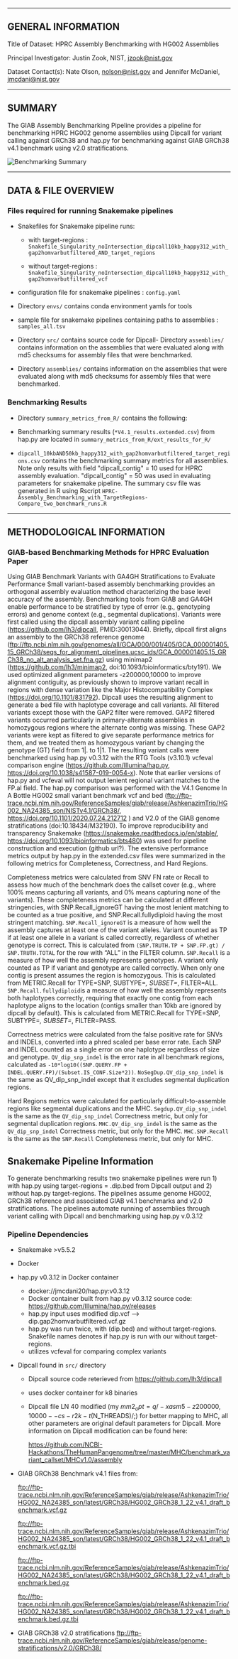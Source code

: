 -------------------
GENERAL INFORMATION
-------------------

Title of Dataset: HPRC Assembly Benchmarking with HG002 Assemblies

Principal Investigator: Justin Zook, NIST, jzook@nist.gov

Dataset Contact(s): Nate Olson, nolson@nist.gov and Jennifer McDaniel, jmcdani@nist.gov

--------------------------
SUMMARY
--------------------------

The GIAB Assembly Benchmarking Pipeline provides a pipeline for benchmarking HPRC HG002 
genome assemblies using Dipcall for variant calling against GRCh38 and hap.py for 
benchmarking against GIAB GRCh38 v4.1 benchmark using v2.0 stratifications.

![Benchmarking Summary](HPRC-Assembly-Benchmarking-Summary.png)

--------------------
DATA & FILE OVERVIEW
--------------------
### Files required for running Snakemake pipelines
- Snakefiles for Snakemake pipeline runs:

  - with target-regions : `Snakefile_Singularity_noIntersection_dipcall10kb_happy312_with_gap2homvarbutfiltered_AND_target_regions`

  - without target-regions : `Snakefile_Singularity_noIntersection_dipcall10kb_happy312_with_gap2homvarbutfiltered_vcf`

- configuration file for snakemake pipelines : `config.yaml`

- Directory `envs/` contains conda environment yamls for tools

- sample file for snakemake pipelines containing paths to assemblies : `samples_all.tsv`

- Directory `src/` contains source code for Dipcall- Directory `assemblies/` contains information on the assemblies that were evaluated along with md5 checksums for assembly files that were benchmarked.

- Directory `assemblies/` contains information on the assemblies that were evaluated along with md5 checksums for assembly files that were benchmarked.

### Benchmarking Results
- Directory `summary_metrics_from_R/` contains the following:

- Benchmarking summary results (`*V4.1_results.extended.csv`) from hap.py are located in `summary_metrics_from_R/ext_results_for_R/`

- `dipcall_10kbAND50kb_happy312_with_gap2homvarbutfiltered_target_regions.csv` contains the benchmarking summary      metrics for all assemblies.  Note only results with field "dipcall_contig" = 10 used for HPRC assembly evaluation. "dipcall_contig" = 50 was used in evaluating parameters for snakemake pipeline.  The summary csv file was generated in R using Rscript `HPRC-Assembly_Benchmarking_with_TargetRegions-Compare_two_benchmark_runs.R`

--------------------------
METHODOLOGICAL INFORMATION
--------------------------

### GIAB-based Benchmarking Methods for HPRC Evaluation Paper

Using GIAB Benchmark Variants with GA4GH Stratifications to Evaluate Performance
Small variant-based assembly benchmarking provides an orthogonal assembly evaluation method characterizing the base level accuracy of the assembly. Benchmarking tools from GIAB and GA4GH enable performance to be stratified by type of error (e.g., genotyping errors) and genome context (e.g., segmental duplications). Variants were first called using the dipcall assembly variant calling pipeline (https://github.com/lh3/dipcall, PMID:30013044). Briefly, dipcall first aligns an assembly to the GRCh38 reference genome (ftp://ftp.ncbi.nlm.nih.gov/genomes/all/GCA/000/001/405/GCA_000001405.15_GRCh38/seqs_for_alignment_pipelines.ucsc_ids/GCA_000001405.15_GRCh38_no_alt_analysis_set.fna.gz) using minimap2 (https://github.com/lh3/minimap2, doi:10.1093/bioinformatics/bty191). We used optimized alignment parameters -z200000,10000 to improve alignment contiguity, as previously shown to improve variant recall in regions with dense variation like the Major Histocompatibility Complex (https://doi.org/10.1101/831792). Dipcall uses the resulting alignment to generate a bed file with haplotype coverage and call variants. All filtered variants except those with the GAP2 filter were removed. GAP2 filtered variants occurred particularly in primary-alternate assemblies in homozygous regions where the alternate contig was missing.  These GAP2 variants were kept as filtered to give separate performance metrics for them, and we treated them as homozygous variant by changing the genotype (GT) field from 1|. to 1|1. The resulting variant calls were benchmarked using hap.py v0.3.12 with the RTG Tools (v3.10.1) vcfeval comparison engine (https://github.com/Illumina/hap.py, https://doi.org/10.1038/s41587-019-0054-x). Note that earlier versions of hap.py and vcfeval will not output lenient regional variant matches to the FP.al field.  The hap.py comparison was performed with the V4.1 Genome In A Bottle HG002 small variant benchmark vcf and bed (ftp://ftp-trace.ncbi.nlm.nih.gov/ReferenceSamples/giab/release/AshkenazimTrio/HG002_NA24385_son/NISTv4.1/GRCh38/, https://doi.org/10.1101/2020.07.24.212712 ) and V2.0 of the GIAB genome stratifications (doi:10.18434/M32190). To improve reproducibility and transparency Snakemake (https://snakemake.readthedocs.io/en/stable/, https://doi.org/10.1093/bioinformatics/bts480) was used for pipeline construction and execution (github url?).  The extensive performance metrics output by hap.py in the extended.csv files were summarized in the following metrics for Completeness, Correctness, and Hard Regions.

Completeness metrics were calculated from SNV FN rate or Recall to assess how much of the benchmark does the callset cover (e.g., where 100% means capturing all variants, and 0% means capturing none of the variants). These completeness metrics can be calculated at different stringencies, with SNP.Recall_ignoreGT having the most lenient matching to be counted as a true positive, and SNP.Recall.fullydiploid having the most stringent matching. `SNP.Recall_ignoreGT` is a measure of how well the assembly captures at least one of the variant alleles. Variant counted as TP if at least one allele in a variant is called correctly, regardless of whether genotype is correct. This is calculated from `(SNP.TRUTH.TP + SNP.FP.gt) / SNP.TRUTH.TOTAL` for the row with “ALL” in the FILTER column. `SNP.Recall` is a measure of how well the assembly represents genotypes. A variant only counted as TP if variant and genotype are called correctly. When only one contig is present assumes the region is homozygous. This is calculated from METRIC.Recall for TYPE=SNP, SUBTYPE=*, SUBSET=*, FILTER=ALL.  `SNP.Recall.fullydiploid`is a measure of how well the assembly represents both haplotypes correctly, requiring that exactly one contig from each haplotype aligns to the location (contigs smaller than 10kb are ignored by dipcall by default). This is calculated from METRIC.Recall for TYPE=SNP, SUBTYPE=*, SUBSET=*, FILTER=PASS.

Correctness metrics were calculated from the false positive rate for SNVs and INDELs, converted into a phred scaled per base error rate. Each SNP and INDEL counted as a single error on one haplotype regardless of size and genotype. `QV_dip_snp_indel` is the error rate in all benchmark regions, calculated as `-10*log10((SNP.QUERY.FP + INDEL.QUERY.FP)/(Subset.IS_CONF.Size*2))`. `NoSegDup.QV_dip_snp_indel` is the same as QV_dip_snp_indel except that it excludes segmental duplication regions.

Hard Regions metrics were calculated for particularly difficult-to-assemble regions like segmental duplications and the MHC. `Segdup.QV_dip_snp_indel` is the same as the `QV_dip_snp_indel` Correctness metric, but only for segmental duplication regions. `MHC.QV_dip_snp_indel` is the same as the `QV_dip_snp_indel` Correctness metric, but only for the MHC. `MHC.SNP.Recall` is the same as the `SNP.Recall` Completeness metric, but only for MHC.

## Snakemake Pipeline Information

To generate benchmarking results two snakemake pipelines were run 1) with hap.py using target-regions = .dip.bed from Dipcall output and 2) without hap.py target-regions. The pipelines assume genome HG002, GRCh38 reference and associated GIAB v4.1 benchmarks and v2.0 stratifications. The pipelines automate running of assemblies through variant calling with Dipcall and benchmarking using hap.py v.0.3.12

### Pipeline Dependencies
- Snakemake >v5.5.2
- Docker
- hap.py v0.3.12 in Docker container 
  - docker://jmcdani20/hap.py:v0.3.12
  - Docker container built from hap.py v0.3.12 source code:
    https://github.com/Illumina/hap.py/releases
  - hap.py input uses modified dip.vcf --> dip.gap2homvarbutfiltered.vcf.gz
  - hap.py was run twice, with (dip.bed) and without target-regions. Snakefile names 
    denotes if hap.py is run with our without target-regions.
  - utilizes vcfeval for comparing complex variants
- Dipcall found in `src/` directory
  - Dipcall source code reterieved from https://github.com/lh3/dipcall
  - uses docker container for k8 binaries
  - Dipcall file LN 40 modified (my $mm2_opt = q/-xasm5 -z200000,10000 --cs -r2k -t$(N_THREADS)/;) 
    for better mapping to MHC, all other parameters are original default parameters for Dipcall.
    More information on Dipcall modification can be found here:

    https://github.com/NCBI-Hackathons/TheHumanPangenome/tree/master/MHC/benchmark_variant_callset/MHCv1.0/assembly
- GIAB GRCh38 Benchmark v4.1 files from:

	ftp://ftp-trace.ncbi.nlm.nih.gov/ReferenceSamples/giab/release/AshkenazimTrio/HG002_NA24385_son/latest/GRCh38/HG002_GRCh38_1_22_v4.1_draft_benchmark.vcf.gz

  ftp://ftp-trace.ncbi.nlm.nih.gov/ReferenceSamples/giab/release/AshkenazimTrio/HG002_NA24385_son/latest/GRCh38/HG002_GRCh38_1_22_v4.1_draft_benchmark.vcf.gz.tbi

  ftp://ftp-trace.ncbi.nlm.nih.gov/ReferenceSamples/giab/release/AshkenazimTrio/HG002_NA24385_son/latest/GRCh38/HG002_GRCh38_1_22_v4.1_draft_benchmark.bed.gz

  ftp://ftp-trace.ncbi.nlm.nih.gov/ReferenceSamples/giab/release/AshkenazimTrio/HG002_NA24385_son/latest/GRCh38/HG002_GRCh38_1_22_v4.1_draft_benchmark.bed.gz.tbi

- GIAB GRCh38 v2.0 stratifications
ftp://ftp-trace.ncbi.nlm.nih.gov/ReferenceSamples/giab/release/genome-stratifications/v2.0/GRCh38/
